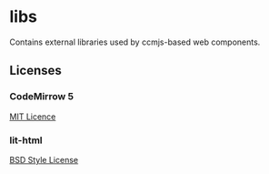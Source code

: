 # libs
Contains external libraries used by ccmjs-based web components.
## Licenses
### CodeMirrow 5
[MIT Licence](https://opensource.org/licenses/MIT)
### lit-html
[BSD Style License](http://polymer.github.io/LICENSE.txt)